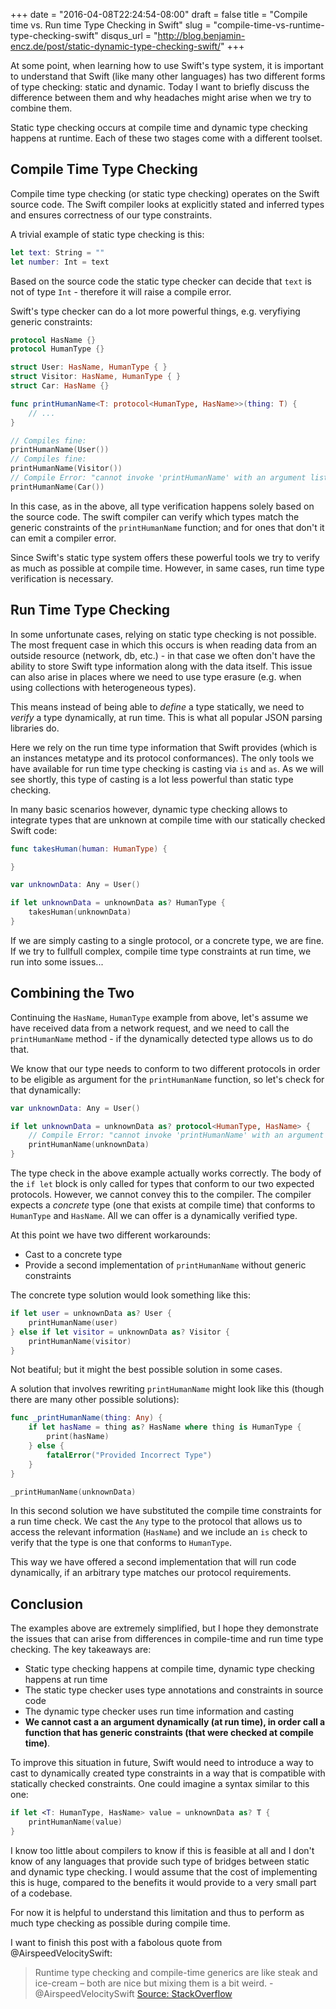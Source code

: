 +++
date = "2016-04-08T22:24:54-08:00"
draft = false
title = "Compile time vs. Run time Type Checking in Swift"
slug = "compile-time-vs-runtime-type-checking-swift"
disqus_url = "http://blog.benjamin-encz.de/post/static-dynamic-type-checking-swift/"
+++

At some point, when learning how to use Swift's type system, it is important to understand that Swift (like many other languages) has two different forms of type checking: static and dynamic. Today I want to briefly discuss the difference between them and why headaches might arise when we try to combine them.

Static type checking occurs at compile time and dynamic type checking happens at runtime. Each of these two stages come with a different toolset.

## Compile Time Type Checking

Compile time type checking (or static type checking) operates on the Swift source code. The Swift compiler looks at explicitly stated and inferred types and ensures correctness of our type constraints.

A trivial example of static type checking is this:
```swift
let text: String = ""
let number: Int = text
```

Based on the source code the static type checker can decide that `text` is not of type `Int` - therefore it will raise a compile error.

Swift's type checker can do a lot more powerful things, e.g. veryfiying generic constraints:

```swift
protocol HasName {}
protocol HumanType {}

struct User: HasName, HumanType { }
struct Visitor: HasName, HumanType { }
struct Car: HasName {}

func printHumanName<T: protocol<HumanType, HasName>>(thing: T) {
    // ...
}

// Compiles fine:
printHumanName(User())
// Compiles fine:
printHumanName(Visitor())
// Compile Error: "cannot invoke 'printHumanName' with an argument list of type '(Car)'"
printHumanName(Car())
```

In this case, as in the above, all type verification happens solely based on the source code. The swift compiler can verify which types match the generic constraints of the `printHumanName` function; and for ones that don't it can emit a compiler error.

Since Swift's static type system offers these powerful tools we try to verify as much as possible at compile time. However, in same cases, run time type verification is necessary.

## Run Time Type Checking

In some unfortunate cases, relying on static type checking is not possible. The most frequent case in which this occurs is when reading data from an outside resource (network, db, etc.) - in that case we often don't have the ability to store Swift type information along with the data itself. This issue can also arise in places where we need to use type erasure (e.g. when using collections with heterogeneous types).

This means instead of being able to *define* a type statically, we need to *verify* a type dynamically, at run time. This is what all popular JSON parsing libraries do. 

Here we rely on the run time type information that Swift provides (which is an instances metatype and its protocol conformances). The only tools we have available for run time type checking is casting via `is` and `as`. As we will see shortly, this type of casting is a lot less powerful than static type checking.

In many basic scenarios however, dynamic type checking allows to integrate types that are unknown at compile time with our statically checked Swift code:

```swift
func takesHuman(human: HumanType) {

}

var unknownData: Any = User()

if let unknownData = unknownData as? HumanType {
    takesHuman(unknownData)
}
```

If we are simply casting to a single protocol, or a concrete type, we are fine. If we try to fullfull complex, compile time type constraints at run time, we run into some issues...

## Combining the Two

Continuing the `HasName`, `HumanType` example from above, let's assume we have received data from a network request, and we need to call the `printHumanName` method - if the dynamically detected type allows us to do that.

We know that our type needs to conform to two different protocols in order to be eligible as argument for the `printHumanName` function, so let's check for that dynamically:

```swift
var unknownData: Any = User()

if let unknownData = unknownData as? protocol<HumanType, HasName> {
    // Compile Error: "cannot invoke 'printHumanName' with an argument list of type '(protocol<HasName, HumanType>)'"
    printHumanName(unknownData)
}
```
The type check in the above example actually works correctly. The body of the `if let` block is only called for types that conform to our two expected protocols. However, we cannot convey this to the compiler. The compiler expects a *concrete* type (one that exists at compile time) that conforms to `HumanType` and `HasName`. All we can offer is a dynamically verified type.

At this point we have two different workarounds: 

- Cast to a concrete type
- Provide a second implementation of `printHumanName` without generic constraints

The concrete type solution would look something like this:

```swift
if let user = unknownData as? User {
    printHumanName(user)
} else if let visitor = unknownData as? Visitor {
    printHumanName(visitor)
}
```

Not beatiful; but it might the best possible solution in some cases.

A solution that involves rewriting `printHumanName` might look like this (though there are many other possible solutions):

```swift
func _printHumanName(thing: Any) {
    if let hasName = thing as? HasName where thing is HumanType {
        print(hasName)
    } else {
        fatalError("Provided Incorrect Type")
    }
}

_printHumanName(unknownData)
```

In this second solution we have substituted the compile time constraints for a run time check. We cast the `Any` type to the protocol that allows us to access the relevant information (`HasName`) and we include an `is` check to verify that the type is one that conforms to `HumanType`.

This way we have offered a second implementation that will run code dynamically, if an arbitrary type matches our protocol requirements.

## Conclusion

The examples above are extremely simplified, but I hope they demonstrate the issues that can arise from differences in compile-time and run time type checking. The key takeaways are: 

- Static type checking happens at compile time, dynamic type checking happens at run time
- The static type checker uses type annotations and constraints in source code
- The dynamic type checker uses run time information and casting
- **We cannot cast a an argument dynamically (at run time), in order call a function that has generic constraints (that were checked at compile time)**.

To improve this situation in future, Swift would need to introduce a way to cast to dynamically created type constraints in a way that is compatible with statically checked constraints. One could imagine a syntax similar to this one:

```swift
if let <T: HumanType, HasName> value = unknownData as? T {
	printHumanName(value)
}
```

I know too little about compilers to know if this is feasible at all and I don't know of any languages that provide such type of bridges between static and dynamic type checking. I would assume that the cost of implementing this is huge, compared to the benefits it would provide to a very small part of a codebase.

For now it is helpful to understand this limitation and thus to perform as much type checking as possible during compile time.

I want to finish this post with a fabolous quote from @AirspeedVelocitySwift:

> Runtime type checking and compile-time generics are like steak and ice-cream – both are nice but mixing them is a bit weird. - @AirspeedVelocitySwift [Source: StackOverflow](http://stackoverflow.com/questions/28124684/swift-check-if-generic-type-conforms-to-protocol)
